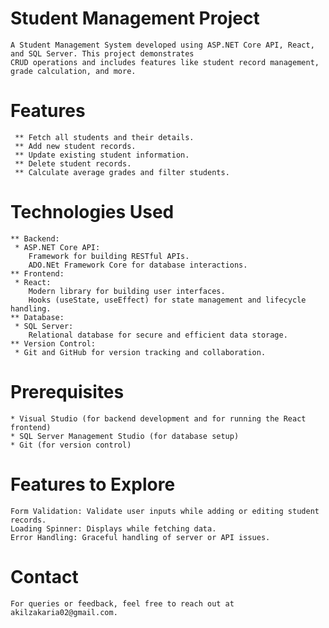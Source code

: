 # Student Management Project
    A Student Management System developed using ASP.NET Core API, React, and SQL Server. This project demonstrates 
    CRUD operations and includes features like student record management, grade calculation, and more.

# Features

     ** Fetch all students and their details.
     ** Add new student records.
     ** Update existing student information.
     ** Delete student records.
     ** Calculate average grades and filter students.

# Technologies Used
    ** Backend:
     * ASP.NET Core API:
        Framework for building RESTful APIs.
        ADO.NEt Framework Core for database interactions.
    ** Frontend:
     * React:
        Modern library for building user interfaces.
        Hooks (useState, useEffect) for state management and lifecycle handling.
    ** Database:
     * SQL Server:
        Relational database for secure and efficient data storage.
    ** Version Control:
     * Git and GitHub for version tracking and collaboration.

# Prerequisites
    * Visual Studio (for backend development and for running the React frontend)
    * SQL Server Management Studio (for database setup)
    * Git (for version control)

# Features to Explore
    Form Validation: Validate user inputs while adding or editing student records.
    Loading Spinner: Displays while fetching data.
    Error Handling: Graceful handling of server or API issues.

# Contact
    For queries or feedback, feel free to reach out at akilzakaria02@gmail.com.
